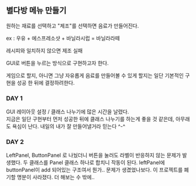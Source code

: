 ## 별다방 메뉴 만들기
원하는 재료를 선택하고 "제조"를 선택하면 음료가 만들어진다.  

ex : 우유 + 에스프레소샷 + 바닐라시럽 = 바닐라라떼

레시피와 일치하지 않으면 제조 실패

GUI로 버튼을 누르는 방식으로 구현하고자 한다.

게임으로 할지, 아니면 그냥 자유롭게 음료를 만들어볼 수 있게 할지는 일단 기본적인 구현을 성공 한 뒤에 결정하려한다.

### DAY 1
GUI 레이아웃 설정 / 클래스 나누기에 많은 시간을 날렸다.  
지금은 일단 구현부터 먼저 성공한 뒤에 클래스 나누기를 하는게 좋을 것 같은데, 아무래도 욕심이 난다.
내일의 내가 잘 만들어낼거라 믿는다 ^-^

### DAY 2
LeftPanel, ButtonPanel 로 나눴더니 버튼을 눌러도 라벨이 반응하지 않는 문제가 발생했다.
두 클래스를 Panel 클래스 하나로 합치니 작동이 된다. leftPanel에 buttonPanel이 add 되어있는 구조여서 뭔가.. 문제가 생겼었나보다.
이 프로젝트를 폐기할 명분이 사라졌다. 더 해보는 수 밖에..



